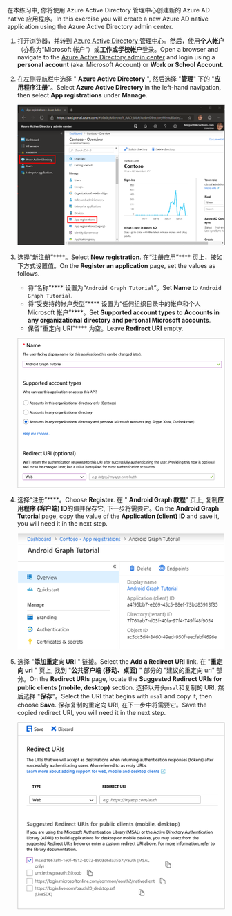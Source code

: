 <!-- markdownlint-disable MD002 MD041 -->

<span data-ttu-id="bce17-101">在本练习中, 你将使用 Azure Active Directory 管理中心创建新的 Azure AD native 应用程序。</span><span class="sxs-lookup"><span data-stu-id="bce17-101">In this exercise you will create a new Azure AD native application using the Azure Active Directory admin center.</span></span>

1. <span data-ttu-id="bce17-102">打开浏览器，并转到 [Azure Active Directory 管理中心](https://aad.portal.azure.com)。然后，使用**个人帐户**（亦称为“Microsoft 帐户”）或**工作或学校帐户**登录。</span><span class="sxs-lookup"><span data-stu-id="bce17-102">Open a browser and navigate to the [Azure Active Directory admin center](https://aad.portal.azure.com) and login using a **personal account** (aka: Microsoft Account) or **Work or School Account**.</span></span>

1. <span data-ttu-id="bce17-103">在左侧导航栏中选择 " **Azure Active Directory** ", 然后选择 "**管理**" 下的 "**应用程序注册**"。</span><span class="sxs-lookup"><span data-stu-id="bce17-103">Select **Azure Active Directory** in the left-hand navigation, then select **App registrations** under **Manage**.</span></span>

    ![<span data-ttu-id="bce17-104">应用注册的屏幕截图</span><span class="sxs-lookup"><span data-stu-id="bce17-104">A screenshot of the App registrations</span></span> ](./images/aad-portal-app-registrations.png)

1. <span data-ttu-id="bce17-105">选择“新注册”\*\*\*\*。</span><span class="sxs-lookup"><span data-stu-id="bce17-105">Select **New registration**.</span></span> <span data-ttu-id="bce17-106">在“注册应用”\*\*\*\* 页上，按如下方式设置值。</span><span class="sxs-lookup"><span data-stu-id="bce17-106">On the **Register an application** page, set the values as follows.</span></span>

    - <span data-ttu-id="bce17-107">将“名称”\*\*\*\* 设置为“`Android Graph Tutorial`”。</span><span class="sxs-lookup"><span data-stu-id="bce17-107">Set **Name** to `Android Graph Tutorial`.</span></span>
    - <span data-ttu-id="bce17-108">将“受支持的帐户类型”\*\*\*\* 设置为“任何组织目录中的帐户和个人 Microsoft 帐户”\*\*\*\*。</span><span class="sxs-lookup"><span data-stu-id="bce17-108">Set **Supported account types** to **Accounts in any organizational directory and personal Microsoft accounts**.</span></span>
    - <span data-ttu-id="bce17-109">保留“重定向 URI”\*\*\*\* 为空。</span><span class="sxs-lookup"><span data-stu-id="bce17-109">Leave **Redirect URI** empty.</span></span>

    !["注册应用程序" 页的屏幕截图](./images/aad-register-an-app.png)

1. <span data-ttu-id="bce17-111">选择“注册”\*\*\*\*。</span><span class="sxs-lookup"><span data-stu-id="bce17-111">Choose **Register**.</span></span> <span data-ttu-id="bce17-112">在 " **Android Graph 教程**" 页上, 复制**应用程序 (客户端) ID**的值并保存它, 下一步将需要它。</span><span class="sxs-lookup"><span data-stu-id="bce17-112">On the **Android Graph Tutorial** page, copy the value of the **Application (client) ID** and save it, you will need it in the next step.</span></span>

    ![新应用注册的应用程序 ID 的屏幕截图](./images/aad-application-id.png)

1. <span data-ttu-id="bce17-114">选择 "**添加重定向 URI** " 链接。</span><span class="sxs-lookup"><span data-stu-id="bce17-114">Select the **Add a Redirect URI** link.</span></span> <span data-ttu-id="bce17-115">在 "**重定向 uri** " 页上, 找到 "**公共客户端 (移动、桌面)** " 部分的 "建议的重定向 uri" 部分。</span><span class="sxs-lookup"><span data-stu-id="bce17-115">On the **Redirect URIs** page, locate the **Suggested Redirect URIs for public clients (mobile, desktop)** section.</span></span> <span data-ttu-id="bce17-116">选择以开头`msal`和复制的 URI, 然后选择 "**保存**"。</span><span class="sxs-lookup"><span data-stu-id="bce17-116">Select the URI that begins with `msal` and copy it, then choose **Save**.</span></span> <span data-ttu-id="bce17-117">保存复制的重定向 URI, 在下一步中将需要它。</span><span class="sxs-lookup"><span data-stu-id="bce17-117">Save the copied redirect URI, you will need it in the next step.</span></span>

    !["重定向 Uri" 页的屏幕截图](./images/aad-redirect-uris.png)
